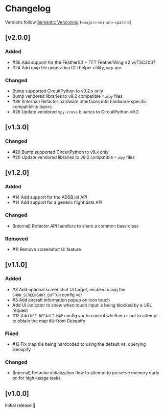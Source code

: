 # Changelog
Versions follow [Semantic Versioning](https://semver.org/spec/v2.0.0.html) (`<major>`.`<minor>`.`<patch>`)

## [v2.0.0]
### Added
* #36 Add support for the FeatherS3 + TFT FeatherWing V2 w/TSC2007
* #24 Add map tile generation CLI helper utility, `map_gen`

### Changed
* Bump supported CircuitPython to v9.2.x only
* Bump vendored libraries to v9.2 compatible `*.mpy` files
* #36 (Internal) Refactor hardware interfaces into hardware-specific compatibility layers
* #28 Update vendored `mpy-cross` binaries to CircuitPython v9.2

## [v1.3.0]
### Changed
* #20 Bump supported CircuitPython to v9.x only
* #20 Update vendored libraries to v9.0 compatible `*.mpy` files

## [v1.2.0]
### Added
* #14 Add support for the ADSB.lol API
* #14 Add support for a generic flight data API

### Changed
* (Internal) Refactor API handlers to share a common base class

### Removed
* #11 Remove screenshot UI feature

## [v1.1.0]
### Added
* #3 Add optional screenshot UI target, enabled using the `SHOW_SCREENSHOT_BUTTON` config var
* #3 Add aircraft information popup on icon touch
* Add UI indicator to show when touch input is being blocked by a URL request
* #12 Add `USE_DEFAULT_MAP` config var to control whether or not to attempt to obtain the map tile from Geoapify

### Fixed
* #12 Fix map tile being hardcoded to using the default vs. querying Geoapify

### Changed
* (Internal) Refactor initialization flow to attempt to preserve memory early on for high-usage tasks

## [v1.0.0]
Initial release 🎉
